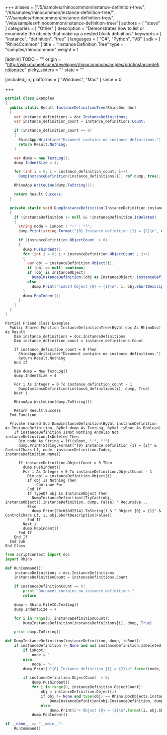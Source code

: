 +++
aliases = ["/5/samples/rhinocommon/instance-definition-tree/", "/6/samples/rhinocommon/instance-definition-tree/", "/7/samples/rhinocommon/instance-definition-tree/", "/wip/samples/rhinocommon/instance-definition-tree/"]
authors = [ "steve" ]
categories = [ "Other" ]
description = "Demonstrates how to list or enumerate the objects that make up a nested block definition."
keywords = [ "instance", "definition", "tree" ]
languages = [ "C#", "Python", "VB" ]
sdk = [ "RhinoCommon" ]
title = "Instance Definition Tree"
type = "samples/rhinocommon"
weight = 1

[admin]
TODO = ""
origin = "http://wiki.mcneel.com/developer/rhinocommonsamples/printinstancedefinitiontree"
picky_sisters = ""
state = ""

[included_in]
platforms = [ "Windows", "Mac" ]
since = 0

+++

<div class="codetab-content" id="cs">

```cs
partial class Examples
{
  public static Result InstanceDefinitionTree(RhinoDoc doc)
  {
    var instance_definitions = doc.InstanceDefinitions;
    var instance_definition_count = instance_definitions.Count;

    if (instance_definition_count == 0)
    {
      RhinoApp.WriteLine("Document contains no instance definitions.");
      return Result.Nothing;
    }

    var dump = new TextLog();
    dump.IndentSize = 4;

    for (int i = 0; i < instance_definition_count; i++)
      DumpInstanceDefinition(instance_definitions[i], ref dump, true);

    RhinoApp.WriteLine(dump.ToString());

    return Result.Success;
  }

  private static void DumpInstanceDefinition(InstanceDefinition instanceDefinition, ref TextLog dump, bool isRoot)
  {
    if (instanceDefinition != null && !instanceDefinition.IsDeleted)
    {
      string node = isRoot ? "─" : "└";
      dump.Print(string.Format("{0} Instance definition {1} = {2}\n", node, instanceDefinition.Index, instanceDefinition.Name));

      if (instanceDefinition.ObjectCount  > 0)
      {
        dump.PushIndent();
        for (int i = 0; i < instanceDefinition.ObjectCount ; i++)
        {
          var obj = instanceDefinition.Object(i);
          if (obj == null) continue;
          if (obj is InstanceObject)
            DumpInstanceDefinition((obj as InstanceObject).InstanceDefinition, ref dump, false); // Recursive...
          else
            dump.Print("\u2514 Object {0} = {1}\n", i, obj.ShortDescription(false));
        }
        dump.PopIndent();
      }
    }
  }
}
```

</div>


<div class="codetab-content" id="vb">

```vbnet
Partial Friend Class Examples
  Public Shared Function InstanceDefinitionTree(ByVal doc As RhinoDoc) As Result
	Dim instance_definitions = doc.InstanceDefinitions
	Dim instance_definition_count = instance_definitions.Count

	If instance_definition_count = 0 Then
	  RhinoApp.WriteLine("Document contains no instance definitions.")
	  Return Result.Nothing
	End If

	Dim dump = New TextLog()
	dump.IndentSize = 4

	For i As Integer = 0 To instance_definition_count - 1
	  DumpInstanceDefinition(instance_definitions(i), dump, True)
	Next i

	RhinoApp.WriteLine(dump.ToString())

	Return Result.Success
  End Function

  Private Shared Sub DumpInstanceDefinition(ByVal instanceDefinition As InstanceDefinition, ByRef dump As TextLog, ByVal isRoot As Boolean)
	If instanceDefinition IsNot Nothing AndAlso Not instanceDefinition.IsDeleted Then
	  Dim node As String = If(isRoot, "─", "└")
	  dump.Print(String.Format("{0} Instance definition {1} = {2}" & ControlChars.Lf, node, instanceDefinition.Index, instanceDefinition.Name))

	  If instanceDefinition.ObjectCount > 0 Then
		dump.PushIndent()
		For i As Integer = 0 To instanceDefinition.ObjectCount - 1
		  Dim obj = instanceDefinition.Object(i)
		  If obj Is Nothing Then
			  Continue For
		  End If
		  If TypeOf obj Is InstanceObject Then
			DumpInstanceDefinition((TryCast(obj, InstanceObject)).InstanceDefinition, dump, False) ' Recursive...
		  Else
			dump.Print(ChrW(&H2514).ToString() & " Object {0} = {1}" & ControlChars.Lf, i, obj.ShortDescription(False))
		  End If
		Next i
		dump.PopIndent()
	  End If
	End If
  End Sub
End Class
```

</div>


<div class="codetab-content" id="py">

```python
from scriptcontext import doc
import Rhino

def RunCommand():
    instanceDefinitions = doc.InstanceDefinitions
    instanceDefinitionCount = instanceDefinitions.Count

    if instanceDefinitionCount == 0:
        print "Document contains no instance definitions."
        return

    dump = Rhino.FileIO.TextLog()
    dump.IndentSize = 4

    for i in range(0, instanceDefinitionCount):
        DumpInstanceDefinition(instanceDefinitions[i], dump, True)

    print dump.ToString()

def DumpInstanceDefinition(instanceDefinition, dump, isRoot):
    if instanceDefinition != None and not instanceDefinition.IsDeleted:
        if isRoot:
            node = '-'
        else:
            node = '+'
        dump.Print(u"{0} Instance definition {1} = {2}\n".format(node, instanceDefinition.Index, instanceDefinition.Name))

        if instanceDefinition.ObjectCount  > 0:
            dump.PushIndent()
            for i in range(0, instanceDefinition.ObjectCount):
                obj = instanceDefinition.Object(i)
                if obj != None and type(obj) == Rhino.DocObjects.InstanceObject:
                    DumpInstanceDefinition(obj.InstanceDefinition, dump, False) # Recursive...
                else:
                    dump.Print(u"+ Object {0} = {1}\n".format(i, obj.ShortDescription(False)))
            dump.PopIndent()

if __name__ == "__main__":
    RunCommand()
```

</div>
